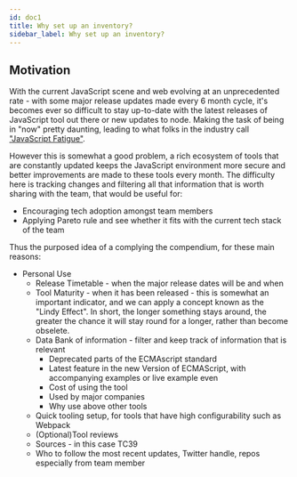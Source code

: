 ```yaml
---
id: doc1
title: Why set up an inventory?
sidebar_label: Why set up an inventory?
---
```


## Motivation
With the current JavaScript scene and web evolving at an unprecedented rate - with some major release updates made every 6 month cycle, it's becomes ever so difficult to stay up-to-date with the latest releases of JavaScript tool out there or new updates to node. Making the task of being in "now" pretty daunting, leading to what folks in the industry call ["JavaScript Fatigue"](https://medium.com/@ericclemmons/javascript-fatigue-48d4011b6fc4).

However this is somewhat a good problem, a rich ecosystem of tools that are constantly updated keeps the JavaScript environment more secure and better improvements are made to these tools every month. The difficulty here is tracking changes and filtering all that information that is worth sharing with the team, that would be useful for:

- Encouraging tech adoption amongst team members
- Applying Pareto rule and see whether it fits with the current tech stack of the team

Thus the purposed idea of a complying the compendium, for these main reasons:
- Personal Use
  - Release Timetable - when the major release dates will be and when
  - Tool Maturity - when it has been released - this is somewhat an important indicator, and we can apply a concept known as the "Lindy Effect". In short, the longer something stays around, the greater the chance it will stay round for a longer, rather than become obselete.
  - Data Bank of information - filter and keep track of information that is relevant
    - Deprecated parts of the ECMAscript standard
    - Latest feature in the new Version of ECMAScript, with accompanying examples or live example even
    - Cost of using the tool
    - Used by major companies
    - Why use above other tools
  - Quick tooling setup, for tools that have high configurability such as Webpack
  - (Optional)Tool reviews
  - Sources - in this case TC39
  - Who to follow the most recent updates, Twitter handle, repos especially from team member 